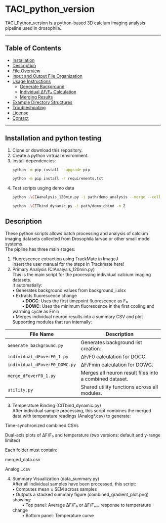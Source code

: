 # TACI_python_version

TACI_Python_version is a python-based 3D calcium imaging analysis pipeline used in drosophila.

---

## Table of Contents

- [Installation](#installation)
- [Description](#description)
- [File Overview](#file-overview)
- [Input and Output File Organization](#input-and-output-file-organization)
- [Usage Instructions](#usage-instructions)
  - [Generate Background](#generate-background)
  - [Individual ΔF/F₀ Calculation](#individual-Δff₀-calculation)
  - [Merging Results](#merging-results)
- [Example Directory Structures](#example-directory-structures)
- [Troubleshooting](#troubleshooting)
- [License](#license)
- [Contact](#contact)

---

## Installation and python testing

1. Clone or download this repository.
2. Create a python virtrual environment.
3. Install dependencies:
   ```bash
   python -m pip install --upgrade pip
   ```
   ```bash
   python -m pip install -r requirements.txt
   ```
4. Test scripts usging demo data
   ```bash
   python .\CIAanalysis_120min.py -i path/demo_analysis --merge --cell_type DOWC
   ```
   ```bash
   python .\CITbind_dynamic.py -i path/demo_cbind -n 2
   ```

## Description 
These python scripts allows batch processing and analysis of calcium imaging datasets collected from Drosophila larvae or other small model systems. <br>
The pipline has three main stages:
1. Fluorescence extraction using TrackMate in ImageJ<br>
   insert the user manual for the steps in Trackmate here!
2. Primary Analysis (CIAnalysis_120min.py)<br>
   This is the main script for the processing individual calcium imaging datasets.<br>
   It automatially: <br>
   **•** Generates background values from background_i.xlsx<br>
   **•** Extracts fluorescence change <br>
   &nbsp; &nbsp; &nbsp; &nbsp; **•** **DOCC**: Uses the first timepoint fluorescence as F₀<br>
   &nbsp; &nbsp; &nbsp; &nbsp; **•** **DOWC**: Uses the minimum fluorescence in the first cooling and warming cycle as Fmin<br>
   **•** Merges individual neuron results into a summary CSV and plot <br>
Supporting modules that run internally:<br>

| File Name                    | Description                                                  |
|------------------------------|--------------------------------------------------------------|
| `Generate_background.py`     | Generates background list creation.                          |
| `individual_dFoverF0_1.py`   | ΔF/F0 calculation for DOCC.                                  |
| `individual_dFoverF0_DOWC.py`| ΔF/Fmin calculation for DOWC.                                |
| `merge_dFoverF0_1.py`        | Merges all neuron result files into a combined dataset.      |
| `utility.py`                 | Shared utility functions across all modules.                 |

3. Temperature Binding (CITbind_dynamic.py) <br>
After individual sample processing, this script combines the merged  data with temperature readings (Analog*.csv) to generate:<br>

Time-synchronized combined CSVs

Dual-axis plots of ΔF/F₀ and temperature (two versions: default and y-range limited)

Each folder must contain:

merged_data.csv

Analog...csv



4.  Summary Visualization (data_summary.py) <br>
After all individual samples have been processed, this script: <br>
**•** Computes mean ± SEM across samples<br>
**•** Outputs a stacked summary figure (combined_gradient_plot.png) showing:<br>
&nbsp; &nbsp; &nbsp; &nbsp; **•** Top panel: Average ΔF/F₀ or ΔF/Fₘᵢₙ response to temperature change<br>
&nbsp; &nbsp; &nbsp; &nbsp; **•** Bottom panel: Temperature curve<br>



